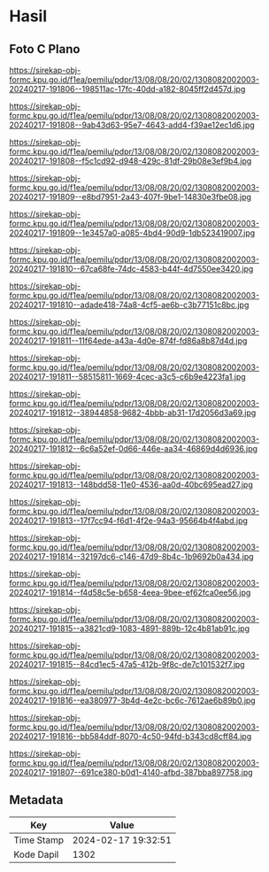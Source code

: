 # Hasil

## Foto C Plano

https://sirekap-obj-formc.kpu.go.id/f1ea/pemilu/pdpr/13/08/08/20/02/1308082002003-20240217-191806--198511ac-17fc-40dd-a182-8045ff2d457d.jpg

https://sirekap-obj-formc.kpu.go.id/f1ea/pemilu/pdpr/13/08/08/20/02/1308082002003-20240217-191808--9ab43d63-95e7-4643-add4-f39ae12ec1d6.jpg

https://sirekap-obj-formc.kpu.go.id/f1ea/pemilu/pdpr/13/08/08/20/02/1308082002003-20240217-191808--f5c1cd92-d948-429c-81df-29b08e3ef9b4.jpg

https://sirekap-obj-formc.kpu.go.id/f1ea/pemilu/pdpr/13/08/08/20/02/1308082002003-20240217-191809--e8bd7951-2a43-407f-9be1-14830e3fbe08.jpg

https://sirekap-obj-formc.kpu.go.id/f1ea/pemilu/pdpr/13/08/08/20/02/1308082002003-20240217-191809--1e3457a0-a085-4bd4-90d9-1db523419007.jpg

https://sirekap-obj-formc.kpu.go.id/f1ea/pemilu/pdpr/13/08/08/20/02/1308082002003-20240217-191810--67ca68fe-74dc-4583-b44f-4d7550ee3420.jpg

https://sirekap-obj-formc.kpu.go.id/f1ea/pemilu/pdpr/13/08/08/20/02/1308082002003-20240217-191810--adade418-74a8-4cf5-ae6b-c3b77151c8bc.jpg

https://sirekap-obj-formc.kpu.go.id/f1ea/pemilu/pdpr/13/08/08/20/02/1308082002003-20240217-191811--11f64ede-a43a-4d0e-874f-fd86a8b87d4d.jpg

https://sirekap-obj-formc.kpu.go.id/f1ea/pemilu/pdpr/13/08/08/20/02/1308082002003-20240217-191811--58515811-1669-4cec-a3c5-c6b9e4223fa1.jpg

https://sirekap-obj-formc.kpu.go.id/f1ea/pemilu/pdpr/13/08/08/20/02/1308082002003-20240217-191812--38944858-9682-4bbb-ab31-17d2056d3a69.jpg

https://sirekap-obj-formc.kpu.go.id/f1ea/pemilu/pdpr/13/08/08/20/02/1308082002003-20240217-191812--6c6a52ef-0d66-446e-aa34-46869d4d6936.jpg

https://sirekap-obj-formc.kpu.go.id/f1ea/pemilu/pdpr/13/08/08/20/02/1308082002003-20240217-191813--148bdd58-11e0-4536-aa0d-40bc695ead27.jpg

https://sirekap-obj-formc.kpu.go.id/f1ea/pemilu/pdpr/13/08/08/20/02/1308082002003-20240217-191813--17f7cc94-f6d1-4f2e-94a3-95664b4f4abd.jpg

https://sirekap-obj-formc.kpu.go.id/f1ea/pemilu/pdpr/13/08/08/20/02/1308082002003-20240217-191814--32197dc6-c146-47d9-8b4c-1b9692b0a434.jpg

https://sirekap-obj-formc.kpu.go.id/f1ea/pemilu/pdpr/13/08/08/20/02/1308082002003-20240217-191814--f4d58c5e-b658-4eea-9bee-ef62fca0ee56.jpg

https://sirekap-obj-formc.kpu.go.id/f1ea/pemilu/pdpr/13/08/08/20/02/1308082002003-20240217-191815--a3821cd9-1083-4891-889b-12c4b81ab91c.jpg

https://sirekap-obj-formc.kpu.go.id/f1ea/pemilu/pdpr/13/08/08/20/02/1308082002003-20240217-191815--84cd1ec5-47a5-412b-9f8c-de7c101532f7.jpg

https://sirekap-obj-formc.kpu.go.id/f1ea/pemilu/pdpr/13/08/08/20/02/1308082002003-20240217-191816--ea380977-3b4d-4e2c-bc6c-7612ae6b89b0.jpg

https://sirekap-obj-formc.kpu.go.id/f1ea/pemilu/pdpr/13/08/08/20/02/1308082002003-20240217-191816--bb584ddf-8070-4c50-94fd-b343cd8cff84.jpg

https://sirekap-obj-formc.kpu.go.id/f1ea/pemilu/pdpr/13/08/08/20/02/1308082002003-20240217-191807--691ce380-b0d1-4140-afbd-387bba897758.jpg


## Metadata

| Key        | Value               |
| ---------- | ------------------- |
| Time Stamp | 2024-02-17 19:32:51 |
| Kode Dapil | 1302                |



